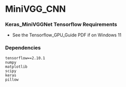 # MiniVGG_CNN
 
### Keras_MiniVGGNet Tensorflow Requirements

- See the Tensorflow_GPU_Guide PDF if on Windows 11

### Dependencies
```
tensorflow==2.10.1
numpy
matplotlib
scipy
keras
pillow
```